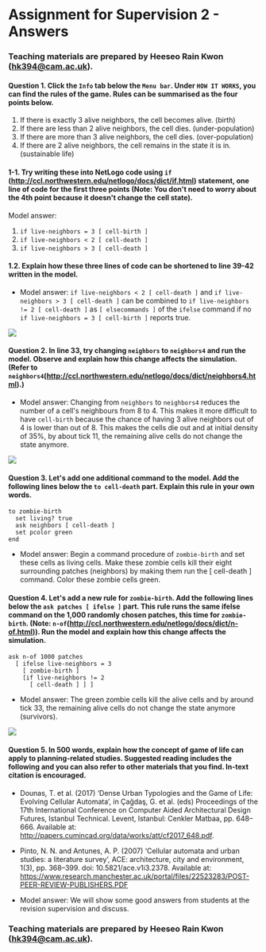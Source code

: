 # Assignment for Supervision 2 - Answers

### Teaching materials are prepared by Heeseo Rain Kwon (hk394@cam.ac.uk).

#### Question 1. Click the `Info` tab below the `Menu bar`. Under `HOW IT WORKS`, you can find the rules of the game. Rules can be summarised as the four points below. 
1. If there is exactly 3 alive neighbors, the cell becomes alive. (birth)
2. If there are less than 2 alive neighbors, the cell dies. (under-population)
3. If there are more than 3 alive neighbors, the cell dies. (over-population)
4. If there are 2 alive neighbors, the cell remains in the state it is in. (sustainable life)
#### 1-1. Try writing these into NetLogo code using `if` (http://ccl.northwestern.edu/netlogo/docs/dict/if.html) statement, one line of code for the first three points (Note: You don't need to worry about the 4th point because it doesn't change the cell state). 
Model answer:  
1. `if live-neighbors = 3 [ cell-birth ]`
2. `if live-neighbors < 2 [ cell-death ]`
3. `if live-neighbors > 3 [ cell-death ]`

#### 1.2. Explain how these three lines of code can be shortened to line 39-42 written in the model.
- Model answer: `if live-neighbors < 2 [ cell-death ]` and `if live-neighbors > 3 [ cell-death ]` can be combined to `if live-neighbors != 2 [ cell-death ]` as `[ elsecommands ]` of the `ifelse` command if no `if live-neighbors = 3 [ cell-birth ]` reports true.

![](statics/Sup2_gameoflife3.PNG)

#### Question 2. In line 33, try changing `neighbors` to `neighbors4` and run the model. Observe and explain how this change affects the simulation. (Refer to `neighbors4`(http://ccl.northwestern.edu/netlogo/docs/dict/neighbors4.html).)
- Model answer: Changing from `neighbors` to `neighbors4` reduces the number of a cell's neighbours from 8 to 4. This makes it more difficult to have `cell-birth` because the chance of having 3 alive neighbors out of 4 is lower than out of 8. This makes the cells die out and at initial density of 35%, by about tick 11, the remaining alive cells do not change the state anymore. 

![](statics/Sup2_gameoflife6.PNG)

#### Question 3. Let's add one additional command to the model. Add the following lines below the `to cell-death` part. Explain this rule in your own words.

```
to zombie-birth 
  set living? true 
  ask neighbors [ cell-death ] 
  set pcolor green 
end
```

- Model answer: Begin a command procedure of `zombie-birth` and set these cells as living cells. Make these zombie cells kill their eight surrounding patches (neighbors) by making them run the [ cell-death ] command. Color these zombie cells green.

#### Question 4. Let's add a new rule for `zombie-birth`. Add the following lines below the `ask patches [ ifelse ]` part. This rule runs the same ifelse command on the 1,000 randomly chosen patches, this time for `zombie-birth`. (Note: `n-of`(http://ccl.northwestern.edu/netlogo/docs/dict/n-of.html)). Run the model and explain how this change affects the simulation.

```
ask n-of 1000 patches  
  [ ifelse live-neighbors = 3 
    [ zombie-birth ] 
    [if live-neighbors != 2
      [ cell-death ] ] ]
```

- Model answer: The green zombie cells kill the alive cells and by around tick 33, the remaining alive cells do not change the state anymore (survivors).

![](statics/Sup2_gameoflife7.PNG)

#### Question 5. In 500 words, explain how the concept of game of life can apply to planning-related studies. Suggested reading includes the following and you can also refer to other materials that you find. In-text citation is encouraged. 
- Dounas, T. et al. (2017) ‘Dense Urban Typologies and the Game of Life: Evolving Cellular Automata’, in Çağdaş, G. et al. (eds) Proceedings of the 17th International Conference on Computer Aided Architectural Design Futures, Istanbul Technical. Levent, Istanbul: Cenkler Matbaa, pp. 648–666. Available at: http://papers.cumincad.org/data/works/att/cf2017_648.pdf.
- Pinto, N. N. and Antunes, A. P. (2007) ‘Cellular automata and urban studies: a literature survey’, ACE: architecture, city and environment, 1(3), pp. 368–399. doi: 10.5821/ace.v1i3.2378. Available at: https://www.research.manchester.ac.uk/portal/files/22523283/POST-PEER-REVIEW-PUBLISHERS.PDF

- Model answer: We will show some good answers from students at the revision supervision and discuss.

### Teaching materials are prepared by Heeseo Rain Kwon (hk394@cam.ac.uk).
